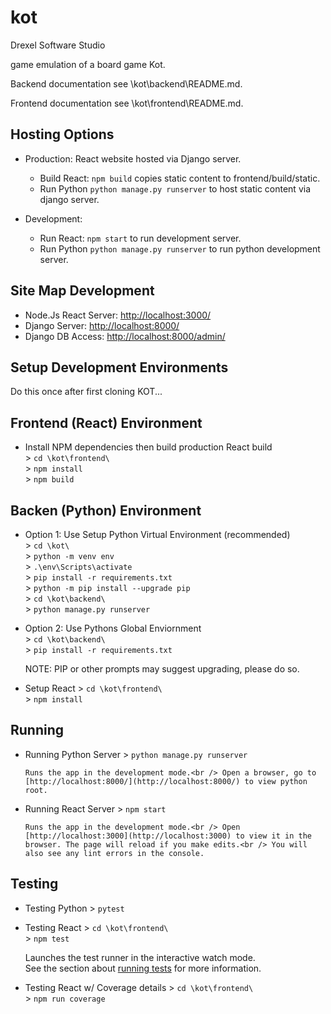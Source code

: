 # kot

Drexel Software Studio

game emulation of a board game Kot.

Backend documentation see \kot\backend\README.md.

Frontend documentation see \kot\frontend\README.md.

## Hosting Options

- Production: React website hosted via Django server.

  - Build React: `npm build` copies static content to frontend/build/static.
  - Run Python `python manage.py runserver` to host static content via django server.

- Development:
  - Run React: `npm start` to run development server.
  - Run Python `python manage.py runserver` to run python development server.

## Site Map Development

- Node.Js React Server: <http://localhost:3000/>
- Django Server: <http://localhost:8000/>
- Django DB Access: <http://localhost:8000/admin/>

## Setup Development Environments

Do this once after first cloning KOT...

## Frontend (React) Environment

- Install NPM dependencies then build production React build </br> > `cd \kot\frontend\` </br> > `npm install` </br> > `npm build` </br>

## Backen (Python) Environment

- Option 1: Use Setup Python Virtual Environment (recommended) </br> > `cd \kot\` </br> > `python -m venv env` </br> > `.\env\Scripts\activate` </br> > `pip install -r requirements.txt`</br> > `python -m pip install --upgrade pip`</br> > `cd \kot\backend\`</br> > `python manage.py runserver` </br>

- Option 2: Use Pythons Global Enviornment </br> > `cd \kot\backend\` </br> > `pip install -r requirements.txt`

  NOTE: PIP or other prompts may suggest upgrading, please do so.

- Setup React > `cd \kot\frontend\` </br> > `npm install`

## Running

- Running Python Server > `python manage.py runserver`</br>

      Runs the app in the development mode.<br /> Open a browser, go to [http://localhost:8000/](http://localhost:8000/) to view python root.

- Running React Server > `npm start`</br>

      Runs the app in the development mode.<br /> Open [http://localhost:3000](http://localhost:3000) to view it in the browser. The page will reload if you make edits.<br /> You will also see any lint errors in the console.

## Testing

- Testing Python > `pytest`</br>

- Testing React > `cd \kot\frontend\` </br> > `npm test`

  Launches the test runner in the interactive watch mode.<br /> See the section about [running tests](https://facebook.github.io/create-react-app/docs/running-tests) for more information.

- Testing React w/ Coverage details > `cd \kot\frontend\` </br> > `npm run coverage`
